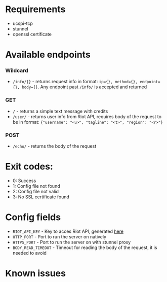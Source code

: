 # Requirements
- ucspi-tcp
- stunnel
- openssl certificate

# Available endpoints

### Wildcard
- `/info/{}` - returns request info in format: `ip={}, method={}, endpoint={}, body={}`. Any endpoint past `/info/` is accepted and returned

### GET
- `/` - returns a simple text message with credits
- `/user/` - returns user info from Riot API, requires body of the request to be in format: `{"username": "<u>", "tagline": "<t>", "region": "<r>"}`

### POST
- `/echo/` - returns the body of the request

# Exit codes:
- 0: Success
- 1: Config file not found
- 2: Config file not valid
- 3: No SSL certificate found

# Config fields
- `RIOT_API_KEY` - Key to acces Riot API, generated [here](https://developer.riotgames.com/)
- `HTTP_PORT` - Port to run the server on natively
- `HTTPS_PORT` - Port to run the server on with stunnel proxy
- `BODY_READ_TIMEOUT` - Timeout for reading the body of the request, it is needed to avoid 

# Known issues